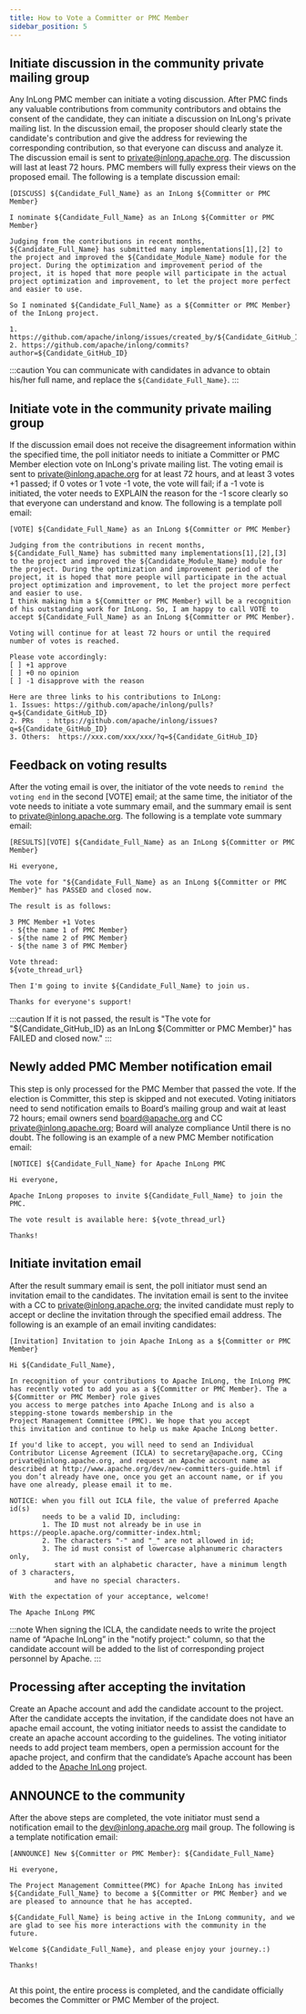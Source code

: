 ```yaml
---
title: How to Vote a Committer or PMC Member
sidebar_position: 5
---
```


## Initiate discussion in the community private mailing group
Any InLong PMC member can initiate a voting discussion.
After PMC finds any valuable contributions from community contributors and obtains the consent of the candidate, they can initiate a discussion on InLong's private mailing list.
In the discussion email, the proposer should clearly state the candidate's contribution and give the address for reviewing the corresponding contribution, so that everyone can discuss and analyze it.
The discussion email is sent to private@inlong.apache.org. The discussion will last at least 72 hours. PMC members will fully express their views on the proposed email.
The following is a template  discussion email:
```shell
[DISCUSS] ${Candidate_Full_Name} as an InLong ${Committer or PMC Member}
 
I nominate ${Candidate_Full_Name} as an InLong ${Committer or PMC Member}

Judging from the contributions in recent months, ${Candidate_Full_Name} has submitted many implementations[1],[2] to the project and improved the ${Candidate_Module_Name} module for the project. During the optimization and improvement period of the project, it is hoped that more people will participate in the actual project optimization and improvement, to let the project more perfect and easier to use.
 
So I nominated ${Candidate_Full_Name} as a ${Committer or PMC Member} of the InLong project.
 
1. https://github.com/apache/inlong/issues/created_by/${Candidate_GitHub_ID} 
2. https://github.com/apache/inlong/commits?author=${Candidate_GitHub_ID}
```

:::caution
You can communicate with candidates in advance to obtain his/her full name, and replace the `${Candidate_Full_Name}`.
:::

## Initiate vote in the community private mailing group
If the discussion email does not receive the disagreement information within the specified time, the poll initiator needs to initiate a Committer or PMC Member election vote on InLong's private mailing list.
The voting email is sent to private@inlong.apache.org for at least 72 hours, and at least 3 votes +1 passed; if 0 votes or 1 vote -1 vote, the vote will fail; if a -1 vote is initiated, the voter needs to EXPLAIN the reason for the -1 score clearly so that everyone can understand and know.
The following is a template  poll email: 
```shell
[VOTE] ${Candidate_Full_Name} as an InLong ${Committer or PMC Member}
 
Judging from the contributions in recent months, ${Candidate_Full_Name} has submitted many implementations[1],[2],[3] to the project and improved the ${Candidate_Module_Name} module for the project. During the optimization and improvement period of the project, it is hoped that more people will participate in the actual project optimization and improvement, to let the project more perfect and easier to use.
I think making him a ${Committer or PMC Member} will be a recognition of his outstanding work for InLong. So, I am happy to call VOTE to accept ${Candidate_Full_Name} as an InLong ${Committer or PMC Member}.
 
Voting will continue for at least 72 hours or until the required number of votes is reached.

Please vote accordingly:
[ ] +1 approve
[ ] +0 no opinion
[ ] -1 disapprove with the reason  
  
Here are three links to his contributions to InLong:
1. Issues: https://github.com/apache/inlong/pulls?q=${Candidate_GitHub_ID}
2. PRs   : https://github.com/apache/inlong/issues?q=${Candidate_GitHub_ID}
3. Others:  https://xxx.com/xxx/xxx/?q=${Candidate_GitHub_ID}
```

## Feedback on voting results
After the voting email is over, the initiator of the vote needs to `remind the voting end` in the second [VOTE] email; at the same time, the initiator of the vote needs to initiate a vote summary email, and the summary email is sent to private@inlong.apache.org.
The following is a template  vote summary email:
```shell
[RESULTS][VOTE] ${Candidate_Full_Name} as an InLong ${Committer or PMC Member}

Hi everyone,

The vote for "${Candidate_Full_Name} as an InLong ${Committer or PMC Member}" has PASSED and closed now.

The result is as follows:

3 PMC Member +1 Votes
- ${the name 1 of PMC Member}
- ${the name 2 of PMC Member}
- ${the name 3 of PMC Member}

Vote thread:
${vote_thread_url}

Then I'm going to invite ${Candidate_Full_Name} to join us.

Thanks for everyone's support!   
```

:::caution
If it is not passed, the result is "The vote for "${Candidate_GitHub_ID} as an InLong ${Committer or PMC Member}" has FAILED and closed now."
:::

## Newly added PMC Member notification email
This step is only processed for the PMC Member that passed the vote. If the election is Committer, this step is skipped and not executed.
Voting initiators need to send notification emails to Board’s mailing group and wait at least 72 hours; email owners send board@apache.org and CC private@inlong.apache.org; Board will analyze compliance Until there is no doubt.
The following is an example of a new PMC Member notification email:
```shell
[NOTICE] ${Candidate_Full_Name} for Apache InLong PMC

Hi everyone,

Apache InLong proposes to invite ${Candidate_Full_Name} to join the PMC.

The vote result is available here: ${vote_thread_url}

Thanks!
```

## Initiate invitation email
After the result summary email is sent, the poll initiator must send an invitation email to the candidates.
The invitation email is sent to the invitee with a CC to private@inlong.apache.org; the invited candidate must reply to accept or decline the invitation through the specified email address.
The following is an example of an email inviting candidates:
```shell
[Invitation] Invitation to join Apache InLong as a ${Committer or PMC Member}

Hi ${Candidate_Full_Name},

In recognition of your contributions to Apache InLong, the InLong PMC
has recently voted to add you as a ${Committer or PMC Member}. The a ${Committer or PMC Member} role gives
you access to merge patches into Apache InLong and is also a
stepping-stone towards membership in the
Project Management Committee (PMC). We hope that you accept
this invitation and continue to help us make Apache InLong better.

If you'd like to accept, you will need to send an Individual
Contributor License Agreement (ICLA) to secretary@apache.org, CCing
private@inlong.apache.org, and request an Apache account name as
described at http://www.apache.org/dev/new-committers-guide.html if
you don’t already have one, once you get an account name, or if you
have one already, please email it to me.

NOTICE: when you fill out ICLA file, the value of preferred Apache id(s)
        needs to be a valid ID, including:
        1. The ID must not already be in use in https://people.apache.org/committer-index.html;
        2. The characters "-" and "_" are not allowed in id;
        3. The id must consist of lowercase alphanumeric characters only,
           start with an alphabetic character, have a minimum length of 3 characters,
           and have no special characters.

With the expectation of your acceptance, welcome!

The Apache InLong PMC
```

:::note
When signing the ICLA, the candidate needs to write the project name of “Apache InLong” in the "notify project:" column, so that the candidate account will be added to the list of corresponding project personnel by Apache.
:::

## Processing after accepting the invitation
Create an Apache account and add the candidate account to the project.
After the candidate accepts the invitation, if the candidate does not have an apache email account, the voting initiator needs to assist the candidate to create an apache account according to the guidelines.
The voting initiator needs to add project team members, open a permission account for the apache project, and confirm that the candidate’s Apache account has been added to the [Apache InLong](http://people.apache.org/phonebook.html?project=inlong) project.

## ANNOUNCE to the community
After the above steps are completed, the vote initiator must send a notification email to the dev@inlong.apache.org mail group. The following is a template  notification email:
```shell
[ANNOUNCE] New ${Committer or PMC Member}: ${Candidate_Full_Name}

Hi everyone,

The Project Management Committee(PMC) for Apache InLong has invited ${Candidate_Full_Name} to become a ${Committer or PMC Member} and we are pleased to announce that he has accepted.

${Candidate_Full_Name} is being active in the InLong community, and we are glad to see his more interactions with the community in the future.

Welcome ${Candidate_Full_Name}, and please enjoy your journey.:)

Thanks!
   
```  
 
At this point, the entire process is completed, and the candidate officially becomes the Committer or PMC Member of the project.

